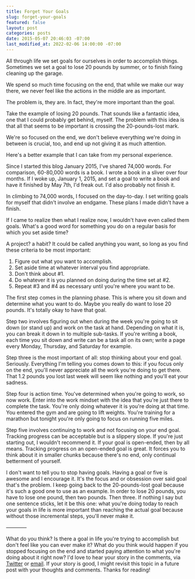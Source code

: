 ```yaml
---
title: Forget Your Goals
slug: forget-your-goals
featured: false
layout: post
categories: posts
date: 2015-05-07 20:46:03 -07:00
last_modified_at: 2022-02-06 14:00:00 -07:00
---
```


All through life we set goals for ourselves in order to accomplish things. Sometimes we set a goal to lose 20 pounds by summer, or to finish fixing cleaning up the garage.

We spend so much time focusing on the end, that while we make our way there, we never feel like the actions in the middle are as important.

The problem is, they are. In fact, they're more important than the goal.

Take the example of losing 20 pounds. That sounds like a fantastic idea, one that I could probably get behind, myself. The problem with this idea is that all that seems to be important is crossing the 20-pounds-lost mark.

We're so focused on the end, we don't believe everything we're doing in between is crucial, too, and end up not giving it as much attention.

Here's a better example that I can take from my personal experience.

Since I started this blog January 2015, I've shared 74,000 words. For comparison, 60-80,000 words is a book. I wrote a book in a sliver over four months. If I woke up, January 1, 2015, and set a goal to write a book and have it finished by May 7th, I'd freak out. I'd also probably not finish it.

In climbing to 74,000 words, I focused on the day-to-day. I set writing goals for myself that didn't involve an endgame. These plans I made didn't have a finish.

If I came to realize then what I realize now, I wouldn't have even called them goals. What's a good word for something you do on a regular basis for which you set aside time?

A project? a habit? It could be called anything you want, so long as you find these criteria to be most important:

1. Figure out what you want to accomplish.
2. Set aside time at whatever interval you find appropriate.
3. Don't think about #1.
4. Do whatever it is you planned on doing during the time set at #2.
5. Repeat #3 and #4 as necessary until you're where you want to be.

The first step comes in the planning phase. This is where you sit down and determine what you want to do. Maybe you really do want to lose 20 pounds. It's totally okay to have that goal.

Step two involves figuring out when during the week you're going to sit down (or stand up) and work on the task at hand. Depending on what it is, you can break it down in to multiple sub-tasks. If you're writing a book, each time you sit down and write can be a task all on its own; write a page every Monday, Thursday, and Saturday for example.

Step three is the most important of all: stop thinking about your end goal. Seriously. Everything I'm telling you comes down to this: if you focus only on the end, you'll never appreciate all the work you're doing to get there. That 1.2 pounds you lost last week will seem like nothing and you'll eat your sadness.

Step four is action time. You've determined when you're going to work, so now work. Enter into the work mindset with the idea that you're just there to complete the task. You're only doing whatever it is you're doing at that time. You entered the gym and are going to lift weights. You're training for a marathon but tonight you're only going to focus on running five miles.

Step five involves continuing to work and not focusing on your end goal. Tracking progress can be acceptable but is a slippery slope. If you're just starting out, I wouldn't recommend it. If your goal is open-ended, then by all means. Tracking progress on an open-ended goal is great. It forces you to think about it in smaller chunks because there's no end, only continual betterment of yourself.

I don't want to tell you to stop having goals. Having a goal or five is awesome and I encourage it. It's the focus and or obsession over said goal that's the problem. I keep going back to the 20-pounds-lost goal because it's such a good one to use as an example. In order to lose 20 pounds, you have to lose one pound, then two pounds. Then three. If nothing I say but one sentence sticks, let it be this one: what you're doing today to reach your goals in life is more important than reaching the actual goal because without those incremental steps, you'll never make it.

————

What do you think? Is there a goal in life you're trying to accomplish but don't feel like you can ever make it? What do you think would happen if you stopped focusing on the end and started paying attention to what you're doing about it right now? I'd love to hear your story in the comments, via [Twitter](https://twitter.com/_johlym) or [email](/contact/). If your story is good, I might revisit this topic in a future post with your thoughts and comments. Thanks for reading!

